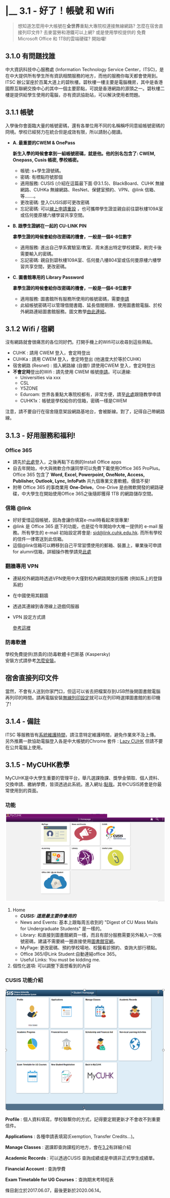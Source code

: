 # \|\_\_ 3.1 - 好了！帳號 和 Wifi

> 想知道怎麼用中大帳號在**全世界**重點大專院校連接無線網路? 怎麼在宿舍直接列印文件? 去麥當勞和港鐵可以上網? 或是使用學校提供的 免費Microsoft Office 和 1TB的雲端硬碟? 開始囉!

## 3.1.0 有問題找誰

中大資訊科技中心服務處 \(Information Technology Service Center，ITSC\)，是在中大提供所有學生所有資訊相關服務的地方，而他的服務你每天都會使用到。ITSC 辦公室座於百萬大道上的碧秋樓。碧秋樓一樓主要是電腦機房，其中是香港國際互聯網交換中心的其中一個主要節點，可說是香港網路的源頭之一。碧秋樓二樓是提供給學生使用的電腦，亦有資訊協助站，可以解決使用者問題。

## 3.1.1 帳號

入學後你會面臨大量的帳號密碼，還有各單位用不同的名稱稱呼同意組帳號密碼的冏境。學校已經努力在統合但是成效有限，所以請耐心閱讀。

* **A. 最重要的CWEM & OnePass**

  **新生入學的時候會拿到一組帳號密碼，就是他。他的別名包含了: CWEM, Onepass, Cusis 帳密, 學校帳密。**

  * 帳號: s+學生證號碼。
  * 密碼: 有標點符號那個
  * 適用服務: CUSIS \(介紹在這篇最下面 @3.1.5\)、BlackBoard、CUHK 無線網路、CUHKa 無線網路、ResNet、保健室預約、VPN、@link 信箱、等.......。
  * 更改密碼: 登入CUSIS即可更改密碼
  * 忘記密碼: 可以[線上申請重設](https://opq.itsc.cuhk.edu.hk/que/cindex.jsp)  ，也可攜帶學生證並親自前往碧秋樓109A室或伍何曼原樓六樓學習共享空間。

* **B. 跟學生證綁在一起的 CU-LINK PIN**

  **拿學生證的時候會給你改密碼的機會，一般是一個4-8位數字**

  * 適用服務: 進出自己學系實驗室/教室、周末進出特定學校建築，刷完卡後需要輸入的密碼。
  * 忘記密碼: 親自到碧秋樓109A室、伍何曼八樓804室或伍何曼原樓六樓學習共享空間，更改密碼。

* **C. 圖書館專用的 Library Password**

  **拿學生證的時候會給你改密碼的機會，一般是一個4-8位數字**

  * 適用服務: 圖書館所有服務所使用的帳號密碼，需要[申請](https://library.cuhk.edu.hk/pinreset)
  * 此組帳號密碼可以管理借閱書籍、延長借閱期限、使用圖書館電腦、於校外網路連結圖書館服務。圖文教學[由此連結](http://www.lib.cuhk.edu.hk/Common/Reader/News/ShowNews.jsp?Nid=331&Pid=27&Cid=181)。

## 3.1.2 Wifi / 宿網

沒有網路就會很痛苦的各位同好們。打開手機上的Wifi可以收尋到這些熱點。

* CUHK : 請用 CWEM 登入，會定時登出
* CUHKa : 請用 CWEM 登入，會定時登出 \(他速度大於等於CUHK\)
* 宿舍網路 \(Resnet\) : 插入網路線 \(自備!\) 請使用CWEM 登入，會定時登出
* **不會定時**登出的Wifi : 請先使用 CWEM 帳號[申請](https://wifipartners.itsc.cuhk.edu.hk/)。可以連線:
  * Universities via xxx
  * CSL
  * Y5ZONE
  * Eduroam: 世界各重點大專院校都有，非常方便，請至[此處](https://wifipartners.itsc.cuhk.edu.hk/getting-connected-eduroam-iphone.html)跟隨教學申請
  * CUHK1x：帳號是學校給你的信箱，密碼一樣是CWEM

注意，請不要自行在宿舍隨意架設網路基地台，會被斷線。對了，記得自己帶網路線。

## 3.1.3 - 好用服務和福利!

### Office 365

* 請先於[此處](https://www.cuhk.edu.hk/o365/)登入，之後再點下右側的Install Office apps
* 自去年開始，中大與微軟合作讓同學可以免費下載使用Office 365 ProPlus。Office 365 包含了 **Word, Excel, Powerpoint, OneNote, Access, Publisher, Outlook, Lync, InfoPath** 共九個專業文書軟體。價值不斐!
* 附帶 Office 365 的事商業用 **One-Drive**。One-Drive 是由微軟開發的網路硬碟，中大學生在開始使用Office 365之後隨即獲得 1TB 的網路儲存空間。

### 信箱 @link

* 好好愛惜這個帳號，因為會讓你填寫e-mail時看起來很專業!
* @link 是 Office 365 底下的功能，也是從今年開始中大唯一提供的 e-mail 服務。所有學生的 e-mail 初始設定將會是: sid@link.cuhk.edu.hk. 而所有學校的信件一律寄送到此信箱。
* 這個@link信箱可以轉移到自己平常習慣使用的郵箱、裝置上，畢業後可申請for alumni信箱，詳細操作教學請見[此處](https://www.itsc.cuhk.edu.hk/en-gb/student-it/email-messaging-and-collaboration/link-email)

### 翻牆專用 VPN

* 連結校外網路時透過VPN使用中大僅對校內網路開放的服務 \(例如系上的登錄系統\)
* 在中國使用其翻牆
* 透過其連線到香港線上遊戲伺服器
* VPN 設定方式請

  [參考這裡](http://www.cuhk.edu.hk/itsc/chinese/network/vpn/vpn.html)

### 防毒軟體

學校免費提供\(昂貴的\)防毒軟體卡巴斯基 \(Kaspersky\)  
安裝方式請參考[怎麼安裝](https://www.cuhk.edu.hk/itsc/chinese/security/antivirus/)。

## 宿舍直接列印文件

當然，不會有人送到你家門口，但這可以省去把檔案存到USB然後開圖書館電腦再列印的時間。請再電腦安裝[無線列印設定](http://www.lib.cuhk.edu.hk/tc/use/facilities/print-copy-scan/wifi)就可以在列印時選擇圖書館的影印機了!

## 3.1.4 - 備註

ITSC 等服務皆有[系統維護時間](http://www.cuhk.edu.hk/itsc/sys_ava/maint.html)，請注意特定維護時間，避免作業來不及上傳。  
另外推薦一款協助電腦登入各是中大帳號的Chrome 套件 : [Lazy CUHK](https://chrome.google.com/webstore/detail/lazy-cuhk/hhholmpehbnebpfklecipmcpkelnnabe) 但請不要在公共電腦上使用。

## 3.1.5 - MyCUHK教學

MyCUHK是中大學生重要的管理平台，舉凡選課換課、獎學金領取、個人資料、交換申請、繳納學費，皆須透過此系統。進入網址:[點我](https://portal.cuhk.edu.hk/)。其中CUSIS將會是你最常使用到的頁面。

### 功能

![](../.gitbook/assets/mycuhk.png)

1. Home
   * _**CUSIS: 這是最主要你會用的**_
   * News and Events: 基本上跟每周五收到的 "Digest of CU Mass Mails for Undergraduate Students" 是一樣的。
   * Library: 和直接到圖書館網頁一樣，而且有部分服務需要另外輸入一次帳號密碼，建議不需要繞一圈直接使用[圖書館官網](http://www.lib.cuhk.edu.hk/)。
   * MyPage: 更改密碼、預約學校場地、校醫看診預約、查詢大部行積點。
   * Office 365/@Link Student:自動連結office 365。
   * Useful Links: You must be kidding me.
2. 個性化選項: 可以調整下面想看到的內容

### CUSIS 功能介紹

![&#x6B64;&#x70BA;&#x9EDE;&#x5165;CUSIS&#x5F8C;&#x7684;&#x65B9;&#x683C;&#x9078;&#x6B04;](../.gitbook/assets/cusis.png)

**Profile** : 個人資料填寫，學校聯繫你的方式，記得要定期更新才不會收不到重要信件。

**Applications** : 各種申請表填寫\(Exemption, Transfer Credits...\)。

**Manage Classes** : 選課即查詢課程的地方，會在[3.2](32-xuan-8ab23f.md)有詳細介紹

**Academic Records** : 可以透過CUSIS 查詢成績或是申請非正式學生成績單。

**Financial Account** : 查詢學費

**Exam Timetable for UG Courses**：查詢期末考時程表

條目創立於2017.06.07，最後更新於2020.06.14。

